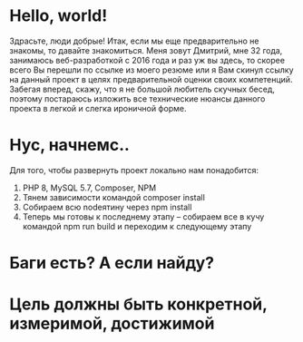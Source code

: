 # Hello, world!
Здрасьте, люди добрые! Итак, если мы еще предварительно не знакомы, то давайте знакомиться. 
Меня зовут Дмитрий, мне 32 года, занимаюсь веб-разработкой с 2016 года и раз уж вы здесь, то скорее всего 
Вы перешли по ссылке из моего резюме или я Вам скинул ссылку на данный проект в целях предварительной оценки 
своих компетенций. Забегая вперед, скажу, что я не большой любитель скучных бесед, поэтому постараюсь 
изложить все технические нюансы данного проекта в легкой и слегка ироничной форме.

# Нус, начнемс..
Для того, чтобы развернуть проект локально нам понадобится:
1.	PHP 8, MySQL 5.7, Composer, NPM
2.	Тянем зависимости командой composer install
3.	Собираем всю nodeятину через npm install
4.	Теперь мы готовы к последнему этапу – собираем все в кучу командой npm run build и переходим к следующему этапу

# Баги есть? А если найду?

# Цель должны быть конкретной, измеримой, достижимой
